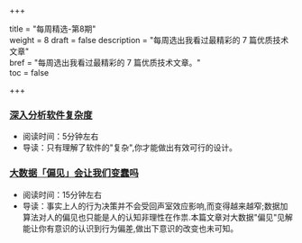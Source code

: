 +++

title = "每周精选-第8期"  
weight = 8
draft = false
description = "每周选出我看过最精彩的 7 篇优质技术文章"  
bref = "每周选出我看过最精彩的 7 篇优质技术文章。"  
toc = false

+++

### <font color=#3998e2>[深入分析软件复杂度](http://zhangyi.xyz/anlysis-complexity-of-software/)</font>
- 阅读时间：5分钟左右
- 导读：只有理解了软件的"复杂",你才能做出有效可行的设计。

### <font color=#3998e2>[大数据「偏见」会让我们变蠢吗](http://www.sohu.com/a/190559448_116235)</font>
- 阅读时间：15分钟左右
- 导读：事实上人的行为决策并不会受回声室效应影响,而变得越来越窄;数据加算法对人的偏见也只能是人的认知非理性在作祟.本篇文章对大数据"偏见"见解能让你有意识的认识到行为偏差,做出下意识的改变也未可知。




